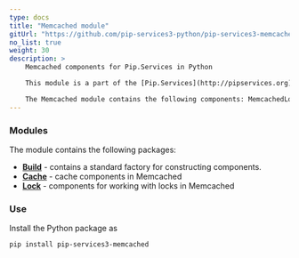 ```yaml
---
type: docs
title: "Memcached module"
gitUrl: "https://github.com/pip-services3-python/pip-services3-memcached-python"
no_list: true
weight: 30
description: > 
    Memcached components for Pip.Services in Python  

    This module is a part of the [Pip.Services](http://pipservices.org) polyglot microservices toolkit.

    The Memcached module contains the following components: MemcachedLock and MemcachedCache for working with locks and cache on the Memcached server.
---
```


### Modules

The module contains the following packages:

- [**Build**](build) - contains a standard factory for constructing components.
- [**Cache**](cache) - cache components in Memcached
- [**Lock**](lock) - components for working with locks in Memcached

### Use

Install the Python package as
```bash
pip install pip-services3-memcached
```
